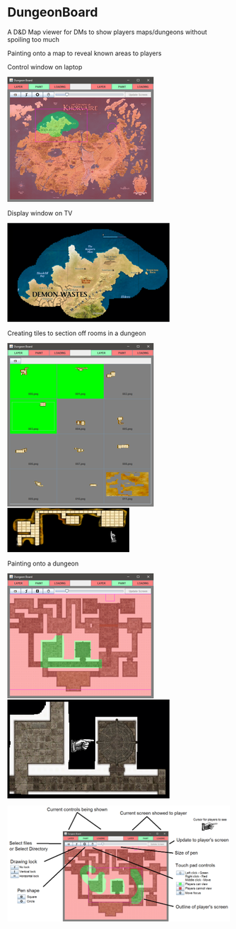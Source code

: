 # DungeonBoard
A D&amp;D Map viewer for DMs to show players maps/dungeons without spoiling too much

Painting onto a map to reveal known areas to players
<p>
Control window on laptop
<p>
<img src="Examples/control0.png" alt="Controls" width="331" height="282">
<p>
Display window on TV
<p>
<img src="Examples/view0.png" alt="View" width="367" height="223">
<p>
Creating tiles to section off rooms in a dungeon
<p>
<img src="Examples/control1.png" alt="Controls" width="331" height="369">
<img src="Examples/view1.png" alt="View" width="276" height="100">
<p>
Painting onto a dungeon
<p>
<img src="Examples/control2.png" alt="Controls" width="331" height="282">
<img src="Examples/view2.png" alt="View" width="367" height="223">
<p>
<img src="Examples/guide.png" alt="Guide">

